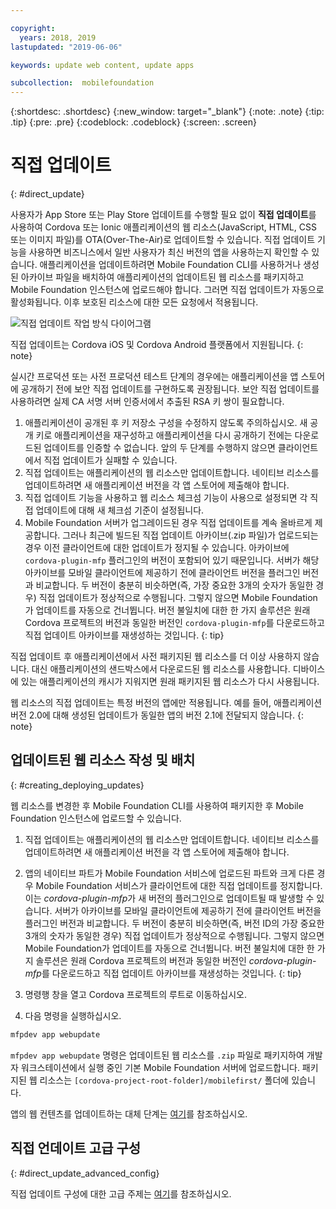 ```yaml
---

copyright:
  years: 2018, 2019
lastupdated: "2019-06-06"

keywords: update web content, update apps

subcollection:  mobilefoundation
---
```


{:shortdesc: .shortdesc}
{:new_window: target="_blank"}
{:note: .note}
{:tip: .tip}
{:pre: .pre}
{:codeblock: .codeblock}
{:screen: .screen}

# 직접 업데이트
{: #direct_update}

사용자가 App Store 또는 Play Store 업데이트를 수행할 필요 없이 **직접 업데이트**를 사용하여 Cordova 또는 Ionic 애플리케이션의 웹 리소스(JavaScript, HTML, CSS 또는 이미지 파일)를 OTA(Over-The-Air)로 업데이트할 수 있습니다. 직접 업데이트 기능을 사용하면 비즈니스에서 일반 사용자가 최신 버전의 앱을 사용하는지 확인할 수 있습니다. 애플리케이션을 업데이트하려면 Mobile Foundation CLI를 사용하거나 생성된 아카이브 파일을 배치하여 애플리케이션의 업데이트된 웹 리소스를 패키지하고 Mobile Foundation 인스턴스에 업로드해야 합니다. 그러면 직접 업데이트가 자동으로 활성화됩니다. 이후 보호된 리소스에 대한 모든 요청에서 적용됩니다.

![직접 업데이트 작업 방식 다이어그램](images/internal_function.jpg)

직접 업데이트는 Cordova iOS 및 Cordova Android 플랫폼에서 지원됩니다.
{: note}

실시간 프로덕션 또는 사전 프로덕션 테스트 단계의 경우에는 애플리케이션을 앱 스토어에 공개하기 전에 보안 직접 업데이트를 구현하도록 권장됩니다. 보안 직접 업데이트를 사용하려면 실제 CA 서명 서버 인증서에서 추출된 RSA 키 쌍이 필요합니다.

1. 애플리케이션이 공개된 후 키 저장소 구성을 수정하지 않도록 주의하십시오. 새 공개 키로 애플리케이션을 재구성하고 애플리케이션을 다시 공개하기 전에는 다운로드된 업데이트를 인증할 수 없습니다. 앞의 두 단계를 수행하지 않으면 클라이언트에서 직접 업데이트가 실패할 수 있습니다.
2. 직접 업데이트는 애플리케이션의 웹 리소스만 업데이트합니다. 네이티브 리소스를 업데이트하려면 새 애플리케이션 버전을 각 앱 스토어에 제출해야 합니다.
3. 직접 업데이트 기능을 사용하고 웹 리소스 체크섬 기능이 사용으로 설정되면 각 직접 업데이트에 대해 새 체크섬 기준이 설정됩니다.
4. Mobile Foundation 서버가 업그레이드된 경우 직접 업데이트를 계속 올바르게 제공합니다. 그러나 최근에 빌드된 직접 업데이트 아카이브(.zip 파일)가 업로드되는 경우 이전 클라이언트에 대한 업데이트가 정지될 수 있습니다. 아카이브에 `cordova-plugin-mfp` 플러그인의 버전이 포함되어 있기 때문입니다. 서버가 해당 아카이브를 모바일 클라이언트에 제공하기 전에 클라이언트 버전을 플러그인 버전과 비교합니다. 두 버전이 충분히 비슷하면(즉, 가장 중요한 3개의 숫자가 동일한 경우) 직접 업데이트가 정상적으로 수행됩니다. 그렇지 않으면 Mobile Foundation가 업데이트를 자동으로 건너뜁니다. 버전 불일치에 대한 한 가지 솔루션은 원래 Cordova 프로젝트의 버전과 동일한 버전인 `cordova-plugin-mfp`를 다운로드하고 직접 업데이트 아카이브를 재생성하는 것입니다.
{: tip}

직접 업데이트 후 애플리케이션에서 사전 패키지된 웹 리소스를 더 이상 사용하지 않습니다. 대신 애플리케이션의 샌드박스에서 다운로드된 웹 리소스를 사용합니다. 디바이스에 있는 애플리케이션의 캐시가 지워지면 원래 패키지된 웹 리소스가 다시 사용됩니다.

웹 리소스의 직접 업데이트는 특정 버전의 앱에만 적용됩니다. 예를 들어, 애플리케이션 버전 2.0에 대해 생성된 업데이트가 동일한 앱의 버전 2.1에 전달되지 않습니다.
{: note}

## 업데이트된 웹 리소스 작성 및 배치
{: #creating_deploying_updates}

웹 리소스를 변경한 후 Mobile Foundation CLI를 사용하여 패키지한 후 Mobile Foundation 인스턴스에 업로드할 수 있습니다.

1.  직접 업데이트는 애플리케이션의 웹 리소스만 업데이트합니다. 네이티브 리소스를 업데이트하려면 새 애플리케이션 버전을 각 앱 스토어에 제출해야 합니다.
2. 앱의 네이티브 파트가 Mobile Foundation 서비스에 업로드된 파트와 크게 다른 경우 Mobile Foundation 서비스가 클라이언트에 대한 직접 업데이트를 정지합니다. 이는 *cordova-plugin-mfp*가 새 버전의 플러그인으로 업데이트될 때 발생할 수 있습니다. 서버가 아카이브를 모바일 클라이언트에 제공하기 전에 클라이언트 버전을 플러그인 버전과 비교합니다. 두 버전이 충분히 비슷하면(즉, 버전 ID의 가장 중요한 3개의 숫자가 동일한 경우) 직접 업데이트가 정상적으로 수행됩니다. 그렇지 않으면 Mobile Foundation가 업데이트를 자동으로 건너뜁니다. 버전 불일치에 대한 한 가지 솔루션은 원래 Cordova 프로젝트의 버전과 동일한 버전인 *cordova-plugin-mfp*를 다운로드하고 직접 업데이트 아카이브를 재생성하는 것입니다.
{: tip}

1. 명령행 창을 열고 Cordova 프로젝트의 루트로 이동하십시오.
2. 다음 명령을 실행하십시오.
  ```bash
  mfpdev app webupdate
  ```
`mfpdev app webupdate` 명령은 업데이트된 웹 리소스를 `.zip` 파일로 패키지하여 개발자 워크스테이션에서 실행 중인 기본 Mobile Foundation 서버에 업로드합니다. 패키지된 웹 리소스는 `[cordova-project-root-folder]/mobilefirst/` 폴더에 있습니다.

앱의 웹 컨텐츠를 업데이트하는 대체 단계는 [여기](/docs/services/mobilefoundation?topic=mobilefoundation-alternate_steps_to_update_app_web_content_in_app#alternate_steps_to_update_app_web_content_in_app)를 참조하십시오.

## 직접 언데이트 고급 구성
{: #direct_update_advanced_config}

직접 업데이트 구성에 대한 고급 주제는 [여기](/docs/services/mobilefoundation?topic=mobilefoundation-advanced_direct_update_configuration#advanced_direct_update_configuration)를 참조하십시오.
